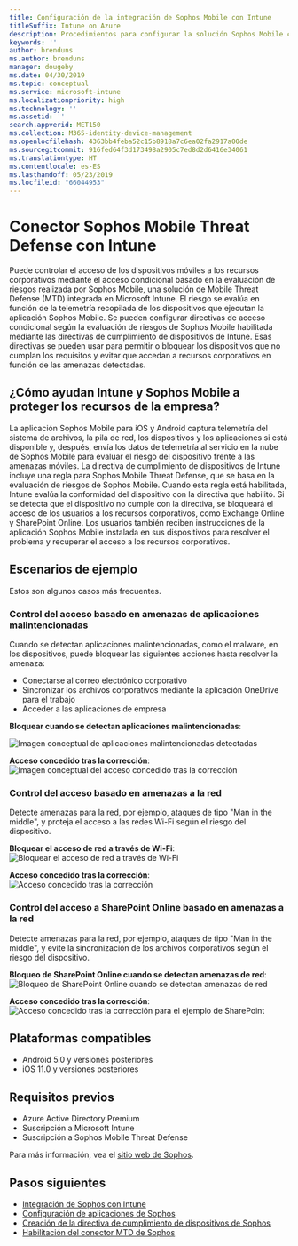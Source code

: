 ```yaml
---
title: Configuración de la integración de Sophos Mobile con Intune
titleSuffix: Intune on Azure
description: Procedimientos para configurar la solución Sophos Mobile con Microsoft Intune para controlar el acceso de los dispositivos móviles a los recursos corporativos.
keywords: ''
author: brenduns
ms.author: brenduns
manager: dougeby
ms.date: 04/30/2019
ms.topic: conceptual
ms.service: microsoft-intune
ms.localizationpriority: high
ms.technology: ''
ms.assetid: ''
search.appverid: MET150
ms.collection: M365-identity-device-management
ms.openlocfilehash: 4363bb4feba52c15b8918a7c6ea02fa2917a00de
ms.sourcegitcommit: 916fed64f3d173498a2905c7ed8d2d6416e34061
ms.translationtype: HT
ms.contentlocale: es-ES
ms.lasthandoff: 05/23/2019
ms.locfileid: "66044953"
---
```

# <a name="sophos-mobile-threat-defense-connector-with-intune"></a>Conector Sophos Mobile Threat Defense con Intune
Puede controlar el acceso de los dispositivos móviles a los recursos corporativos mediante el acceso condicional basado en la evaluación de riesgos realizada por Sophos Mobile, una solución de Mobile Threat Defense (MTD) integrada en Microsoft Intune. El riesgo se evalúa en función de la telemetría recopilada de los dispositivos que ejecutan la aplicación Sophos Mobile.
Se pueden configurar directivas de acceso condicional según la evaluación de riesgos de Sophos Mobile habilitada mediante las directivas de cumplimiento de dispositivos de Intune. Esas directivas se pueden usar para permitir o bloquear los dispositivos que no cumplan los requisitos y evitar que accedan a recursos corporativos en función de las amenazas detectadas.

## <a name="how-do-intune-and-sophos-mobile-help-protect-your-company-resources"></a>¿Cómo ayudan Intune y Sophos Mobile a proteger los recursos de la empresa?
La aplicación Sophos Mobile para iOS y Android captura telemetría del sistema de archivos, la pila de red, los dispositivos y los aplicaciones si está disponible y, después, envía los datos de telemetría al servicio en la nube de Sophos Mobile para evaluar el riesgo del dispositivo frente a las amenazas móviles.
La directiva de cumplimiento de dispositivos de Intune incluye una regla para Sophos Mobile Threat Defense, que se basa en la evaluación de riesgos de Sophos Mobile. Cuando esta regla está habilitada, Intune evalúa la conformidad del dispositivo con la directiva que habilitó. Si se detecta que el dispositivo no cumple con la directiva, se bloqueará el acceso de los usuarios a los recursos corporativos, como Exchange Online y SharePoint Online. Los usuarios también reciben instrucciones de la aplicación Sophos Mobile instalada en sus dispositivos para resolver el problema y recuperar el acceso a los recursos corporativos.  

## <a name="sample-scenarios"></a>Escenarios de ejemplo
Estos son algunos casos más frecuentes.  
### <a name="control-access-based-on-threats-from-malicious-apps"></a>Control del acceso basado en amenazas de aplicaciones malintencionadas
Cuando se detectan aplicaciones malintencionadas, como el malware, en los dispositivos, puede bloquear las siguientes acciones hasta resolver la amenaza:
- Conectarse al correo electrónico corporativo
- Sincronizar los archivos corporativos mediante la aplicación OneDrive para el trabajo
- Acceder a las aplicaciones de empresa

**Bloquear cuando se detectan aplicaciones malintencionadas**:
 
![Imagen conceptual de aplicaciones malintencionadas detectadas](./media/sophos-mtd-connector/sophos_malicious_apps_blocked.png)  

**Acceso concedido tras la corrección**:  
![Imagen conceptual del acceso concedido tras la corrección](./media/sophos-mtd-connector/sophos_malicious_apps_unblocked.png)

### <a name="control-access-based-on-threat-to-network"></a>Control del acceso basado en amenazas a la red  
Detecte amenazas para la red, por ejemplo, ataques de tipo "Man in the middle", y proteja el acceso a las redes Wi-Fi según el riesgo del dispositivo.  

**Bloquear el acceso de red a través de Wi-Fi**:  
![Bloquear el acceso de red a través de Wi-Fi](./media/sophos-mtd-connector/sophos_network_wifi_blocked.png)

**Acceso concedido tras la corrección**:   
![Acceso concedido tras la corrección](./media/sophos-mtd-connector/sophos_network_wifi_unblocked.png)  

### <a name="control-access-to-sharepoint-online-based-on-threat-to-network"></a>Control del acceso a SharePoint Online basado en amenazas a la red  
Detecte amenazas para la red, por ejemplo, ataques de tipo "Man in the middle", y evite la sincronización de los archivos corporativos según el riesgo del dispositivo.  

**Bloqueo de SharePoint Online cuando se detectan amenazas de red**:   
![Bloqueo de SharePoint Online cuando se detectan amenazas de red](./media/sophos-mtd-connector/sophos_network_spo_blocked.png)  

**Acceso concedido tras la corrección**:  
![Acceso concedido tras la corrección para el ejemplo de SharePoint](./media/sophos-mtd-connector/sophos_network_spo_unblocked.png)  

## <a name="supported-platforms"></a>Plataformas compatibles  
- Android 5.0 y versiones posteriores
- iOS 11.0 y versiones posteriores

## <a name="prerequisites"></a>Requisitos previos  
- Azure Active Directory Premium
- Suscripción a Microsoft Intune 
- Suscripción a Sophos Mobile Threat Defense

Para más información, vea el [sitio web de Sophos](https://www.sophos.com/products/mobile-control).  

## <a name="next-steps"></a>Pasos siguientes  
- [Integración de Sophos con Intune](sophos-mtd-connector-integration.md)
- [Configuración de aplicaciones de Sophos](mtd-apps-ios-app-configuration-policy-add-assign.md)
- [Creación de la directiva de cumplimiento de dispositivos de Sophos](mtd-device-compliance-policy-create.md)
- [Habilitación del conector MTD de Sophos](mtd-connector-enable.md)
